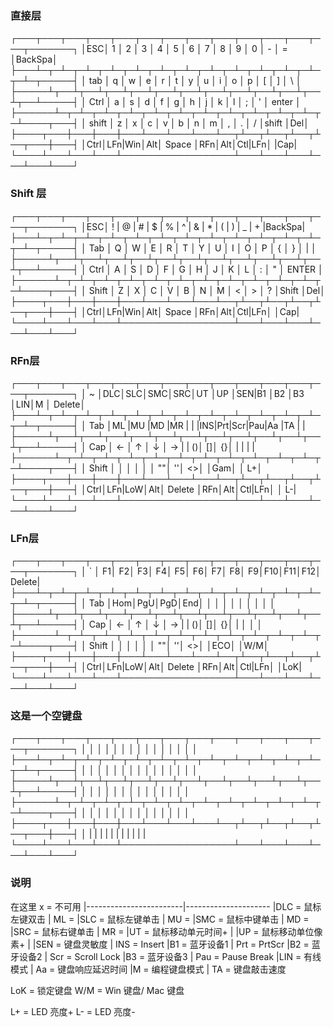 ### 直接层
┌───┬───┬───┬───┬───┬───┬───┬───┬───┬───┬───┬───┬───┬───────┐
│ESC│ 1 │ 2 │ 3 │ 4 │ 5 │ 6 │ 7 │ 8 │ 9 │ 0 │ - │ = │BackSpa│
├───┴─┬─┴─┬─┴─┬─┴─┬─┴─┬─┴─┬─┴─┬─┴─┬─┴─┬─┴─┬─┴─┬─┴─┬─┴─┬─────┤
│ tab │ q │ w │ e │ r │ t │ y │ u │ i │ o │ p │ [ │ ] │  \  │
├─────┴┬──┴┬──┴┬──┴┬──┴┬──┴┬──┴┬──┴┬──┴┬──┴┬──┴┬──┴┬──┴─────┤
│ Ctrl │ a │ s │ d │ f │ g │ h │ j │ k │ l │ ; │ ' │ enter  │
├──────┴─┬─┴─┬─┴─┬─┴─┬─┴─┬─┴─┬─┴─┬─┴─┬─┴─┬─┴─┬─┴─┬─┴────┬───┤
│ shift  │ z │ x │ c │ v │ b │ n │ m │ , │ . │ / │shift │Del│
├────┬───┼───┼───┼───┴───┴───┴───┴──┬┴──┬┴──┬┴──┬┴──┬───┼───┤
│Ctrl│LFn|Win│Alt│       Space      │RFn│Alt│Ctl|LFn│   |Cap|
└────┴───┴───┴───┴──────────────────┴───┴───┴───┴───┴───┴───┘

### Shift 层
┌───┬───┬───┬───┬───┬───┬───┬───┬───┬───┬───┬───┬───┬───────┐
│ESC│ ! | @ | # | $ | % | ^ | & | * | ( | ) | _ | + |BackSpa|  
├───┴─┬─┴─┬─┴─┬─┴─┬─┴─┬─┴─┬─┴─┬─┴─┬─┴─┬─┴─┬─┴─┬─┴─┬─┴─┬─────┤
│ Tab │ Q │ W │ E │ R │ T │ Y │ U │ I │ O │ P │ { │ } │  |  │
├─────┴┬──┴┬──┴┬──┴┬──┴┬──┴┬──┴┬──┴┬──┴┬──┴┬──┴┬──┴┬──┴─────┤
│ Ctrl │ A │ S │ D │ F │ G │ H │ J │ K │ L │ : │ " │ ENTER  │
├──────┴─┬─┴─┬─┴─┬─┴─┬─┴─┬─┴─┬─┴─┬─┴─┬─┴─┬─┴─┬─┴─┬─┴────┬───┤
│ Shift  │ Z │ X │ C │ V │ B │ N │ M │ < │ > │ ? │Shift │Del│
├────┬───┼───┼───┼───┴───┴───┴───┴──┬┴──┬┴──┬┴──┬┴──┬───┼───┤
│Ctrl│LFn|Win│Alt│       Space      │RFn│Alt│Ctl|LFn│   │Cap|
└────┴───┴───┴───┴──────────────────┴───┴───┴───┴───┴───┴───┘

### RFn层
┌───┬───┬───┬───┬───┬───┬───┬───┬───┬───┬───┬───┬───┬───────┐
│ ~ │DLC│SLC│SMC│SRC│UT │UP │SEN|B1 │B2 │B3 │LIN│M  │ Delete│
├───┴─┬─┴─┬─┴─┬─┴─┬─┴─┬─┴─┬─┴─┬─┴─┬─┴─┬─┴─┬─┴─┬─┴─┬─┴─┬─────┤
│ Tab │ML |MU |MD |MR |   |   |INS|Prt|Scr|Pau|Aa |TA |     |
├─────┴┬──┴┬──┴┬──┴┬──┴┬──┴┬──┴┬──┴┬──┴┬──┴┬──┴┬──┴┬──┴─────┤
│ Cap  │ ← │ ↑ │ ↓ │ → |   | ()│ []│ {}│   |   |   |        |
├──────┴─┬─┴─┬─┴─┬─┴─┬─┴─┬─┴─┬─┴─┬─┴─┬─┴─┬─┴─┬─┴─┬─┴────┬───┤
│ Shift  │   │   │   │   │   │ ""│ ''│ <>│   │Gam│      │ L+│
├────┬───┼───┼───┼───┴───┴───┴───┴──┬┴──┬┴──┬┴──┬┴──┬───┼───┤
│Ctrl│LFn|LoW│Alt│      Delete      │RFn│Alt│Ctl|LFn│   │ L-|
└────┴───┴───┴───┴──────────────────┴───┴───┴───┴───┴───┴───┘

### LFn层
┌───┬───┬───┬───┬───┬───┬───┬───┬───┬───┬───┬───┬───┬───────┐
│ ` │ F1│ F2│ F3│ F4│ F5│ F6│ F7│ F8│ F9│F10│F11│F12│ Delete|
├───┴─┬─┴─┬─┴─┬─┴─┬─┴─┬─┴─┬─┴─┬─┴─┬─┴─┬─┴─┬─┴─┬─┴─┬─┴─┬─────┤
│ Tab │Hom│PgU│PgD│End│   │   │   │   │   │   │   │   │     │
├─────┴┬──┴┬──┴┬──┴┬──┴┬──┴┬──┴┬──┴┬──┴┬──┴┬──┴┬──┴┬──┴─────┤
│ Cap  │ ← │ ↑ │ ↓ │ → |   | ()│ []│ {}│   |   │   │        │
├──────┴─┬─┴─┬─┴─┬─┴─┬─┴─┬─┴─┬─┴─┬─┴─┬─┴─┬─┴─┬─┴─┬─┴────┬───┤
│ Shift  │   │   │   │   │   │ ""│ ''│ <>│   │ECO│      │W/M│
├────┬───┼───┼───┼───┴───┴───┴───┴──┬┴──┬┴──┬┴──┬┴──┬───┼───┤
│Ctrl│LFn|LoW│Alt│      Delete      │RFn│Alt│Ctl|LFn│   │LoK|
└────┴───┴───┴───┴──────────────────┴───┴───┴───┴───┴───┴───┘

### 这是一个空键盘
┌───┬───┬───┬───┬───┬───┬───┬───┬───┬───┬───┬───┬───┬───────┐
│   │   │   │   │   │   │   │   │   │   │   │   │   │       │
├───┴─┬─┴─┬─┴─┬─┴─┬─┴─┬─┴─┬─┴─┬─┴─┬─┴─┬─┴─┬─┴─┬─┴─┬─┴─┬─────┤
│     │   │   │   │   │   │   │   │   │   │   │   │   │     │
├─────┴┬──┴┬──┴┬──┴┬──┴┬──┴┬──┴┬──┴┬──┴┬──┴┬──┴┬──┴┬──┴─────┤
│      │   │   │   │   │   │   │   │   │   │   │   │        │
├──────┴─┬─┴─┬─┴─┬─┴─┬─┴─┬─┴─┬─┴─┬─┴─┬─┴─┬─┴─┬─┴─┬─┴────┬───┤
│        │   │   │   │   │   │   │   │   │   │   │      │   │
├────┬───┼───┼───┼───┴───┴───┴───┴──┬┴──┬┴──┬┴──┬┴──┬───┼───┤
│    |   |   |   |                  |   |   |   |   |   |   |
└────┴───┴───┴───┴──────────────────┴───┴───┴───┴───┴───┴───┘


### 说明
在这里 x = 不可用
|------------------------|---------------------
|DLC = 鼠标左键双击      | ML = 
|SLC = 鼠标左键单击      | MU = 
|SMC = 鼠标中键单击      | MD = 
|SRC = 鼠标右键单击      | MR = 
|UT  = 鼠标移动单元时间+ | 
|UP  = 鼠标移动单位像素+ | 
|SEN = 键盘灵敏度        | INS = Insert
|B1  = 蓝牙设备1         | Prt = PrtScr
|B2  = 蓝牙设备2         | Scr = Scroll Lock
|B3  = 蓝牙设备3         | Pau = Pause Break
|LIN = 有线模式          | Aa  = 键盘响应延迟时间
|M   = 编程键盘模式      | TA  = 键盘敲击速度

LoK = 锁定键盘
W/M = Win 键盘/ Mac 键盘

L+  = LED 亮度+
L-  = LED 亮度-
